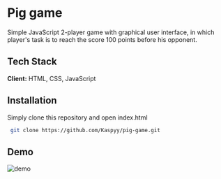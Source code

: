 # Pig game

Simple JavaScript 2-player game with graphical user interface, in which player's task is to reach the score 100 points before his opponent.

## Tech Stack

**Client:** HTML, CSS, JavaScript

## Installation

Simply clone this repository and open index.html

```bash
 git clone https://github.com/Kaspyy/pig-game.git
```

## Demo

![demo](demo.gif)
